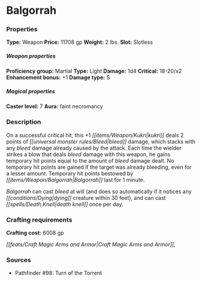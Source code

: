 ﻿---
Title: "Balgorrah"
Type: "Weapon"
Price: "11708 gp"
Weight: "2 lbs."
Slot: "Slotless"
Proficiency group: "Martial"
Weapon properties Type: "Light"
Damage: "1d4"
Critical: "18-20/x2"
Enhancement bonus: "+1"
Damage type: "S"
Caster level: "7"
Aura: "faint necromancy"
Description: |
  "On a successful critical hit, this _+1 kukri_ deals 2 points of bleed damage, which stacks with any bleed damage already caused by the attack. Each time the wielder strikes a blow that deals bleed damage with this weapon, he gains temporary hit points equal to the amount of bleed damage dealt. No temporary hit points are gained if the target was already bleeding, even for a lesser amount. Temporary hit points bestowed by _Balgorrah_ last for 1 minute.
  _Balgorrah_ can cast _bleed_ at will (and does so automatically if it notices any dying creature within 30 feet), and can cast _death knell_ once per day."
Crafting cost: "6008 gp"
Sources: "['Pathfinder #98: Turn of the Torrent']"
---

# Balgorrah

### Properties

**Type:** Weapon **Price:** 11708 gp **Weight:** 2 lbs. **Slot:** Slotless

##### Weapon properties

**Proficiency group:** Martial **Type:** Light **Damage:** 1d4 **Critical:** 18-20/x2 **Enhancement bonus:** +1 **Damage type:** S

##### Magical properties

**Caster level:** 7 **Aura:** faint necromancy

### Description

On a successful critical hit, this +1 _[[items/Weapon/Kukri|kukri]]_ deals 2 points of _[[universal monster rules/Bleed|bleed]]_ damage, which stacks with any _bleed_ damage already caused by the attack. Each time the wielder strikes a blow that deals _bleed_ damage with this weapon, he gains temporary hit points equal to the amount of _bleed_ damage dealt. No temporary hit points are gained if the target was already bleeding, even for a lesser amount. Temporary hit points bestowed by _[[items/Weapon/Balgorrah|Balgorrah]]_ last for 1 minute.

_Balgorrah_ can cast _bleed_ at will (and does so automatically if it notices any _[[conditions/Dying|dying]]_ creature within 30 feet), and can cast _[[spells/Death Knell|death knell]]_ once per day.

### Crafting requirements

**Crafting cost:** 6008 gp

_[[feats/Craft Magic Arms and Armor|Craft Magic Arms and Armor]]_,

### Sources

* Pathfinder #98: Turn of the Torrent